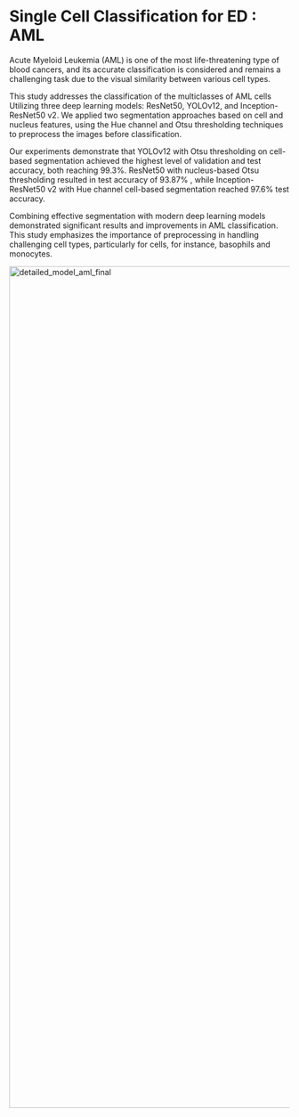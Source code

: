 # Single Cell Classification for ED : AML
Acute Myeloid Leukemia (AML) is one of the most life-threatening type of blood cancers, and its accurate classification is considered and remains a challenging task due to the visual similarity between various cell types.

This study addresses the classification of the multiclasses of AML cells Utilizing three deep learning models: ResNet50, YOLOv12, and Inception-ResNet50 v2. We applied two segmentation approaches based on cell and nucleus features, using the Hue channel and Otsu thresholding techniques to preprocess the images before classification.

Our experiments demonstrate that YOLOv12 with Otsu thresholding on cell-based segmentation achieved the highest level of validation and test accuracy, both reaching 99.3\%. ResNet50 with nucleus-based Otsu thresholding resulted in test accuracy of 93.87\% , while Inception-ResNet50 v2 with Hue channel cell-based segmentation reached 97.6\% test accuracy.

Combining effective segmentation with modern deep learning models demonstrated significant results and improvements in AML classification. This study emphasizes the importance of preprocessing in handling challenging cell types, particularly for cells, for instance, basophils and monocytes. 

<img width="2929" height="1512" alt="detailed_model_aml_final" src="https://github.com/user-attachments/assets/659644f1-a7d1-4b19-98f1-1300d439660f" />
